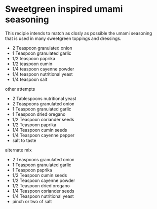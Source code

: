 # Sweetgreen inspired umami seasoning

This recipie intends to match as closly as possible the umami seasoning that is
used in many sweetgreen toppings and dressings.

- 2 Teaspoon granulated onion
- 1 Teaspoon granulated garlic
- 1/2 teaspoon paprika
- 1/2 teaspoon cumin
- 1/4 teaspoon cayenne powder
- 1/4 teaspoon nutritional yeast
- 1/4 teaspoon salt

other attempts

- 2 Tablespoons nutritional yeast
- 2 Teaspoons granulated onion
- 1 Teaspoon granulated garlic
- 1 Teaspoon dried oregano
- 1/2 Teaspoon coriander seeds
- 1/2 Teaspoon paprika
- 1/4 Teaspoon cumin seeds
- 1/4 Teaspoon cayenne pepper
- salt to taste

alternate mix

- 2 Teaspoons granulated onion
- 1 Teaspoon granulated garlic
- 1 Teaspoon paprika
- 1/2 Teaspoon cumin seeds
- 1/2 Teaspoon cayenne powder
- 1/2 Teaspoon dried oregano
- 1/4 Teaspoon coriander seeds
- 1/4 Teaspoon nutritional yeast
- pinch or two of salt

